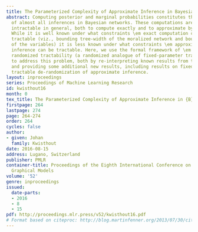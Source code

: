 ```yaml
---
title: The Parameterized Complexity of Approximate Inference in Bayesian Networks
abstract: Computing posterior and marginal probabilities constitutes the backbone
  of almost all inferences in Bayesian networks. These computations are known to be
  intractable in general, both to compute exactly and to approximate by sampling algorithms.
  While it is well known under what constraints \em exact computation can be rendered
  tractable (viz., bounding tree-width of the moralized network and bounding the cardinality
  of the variables) it is less known under what constraints \em approximate Bayesian
  inference can be tractable. Here, we use the formal framework of \em fixed-error
  randomized tractability (a randomized analogue of fixed-parameter tractability)
  to address this problem, both by re-interpreting known results from the literature
  and providing some additional new results, including results on fixed parameter
  tractable de-randomization of approximate inference.
layout: inproceedings
series: Proceedings of Machine Learning Research
id: kwisthout16
month: 0
tex_title: The Parameterized Complexity of Approximate Inference in {B}ayesian Networks
firstpage: 264
lastpage: 274
page: 264-274
order: 264
cycles: false
author:
- given: Johan
  family: Kwisthout
date: 2016-08-15
address: Lugano, Switzerland
publisher: PMLR
container-title: Proceedings of the Eighth International Conference on Probabilistic
  Graphical Models
volume: '52'
genre: inproceedings
issued:
  date-parts:
  - 2016
  - 8
  - 15
pdf: http://proceedings.mlr.press/v52/kwisthout16.pdf
# Format based on citeproc: http://blog.martinfenner.org/2013/07/30/citeproc-yaml-for-bibliographies/
---
```

